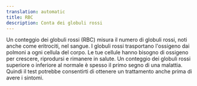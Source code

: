 ```yaml
---
translation: automatic
title: RBC
description: Conta dei globuli rossi
---
```


Un conteggio dei globuli rossi (RBC) misura il numero di globuli rossi, noti anche come eritrociti, nel sangue. I globuli rossi trasportano l'ossigeno dai polmoni a ogni cellula del corpo. Le tue cellule hanno bisogno di ossigeno per crescere, riprodursi e rimanere in salute. Un conteggio dei globuli rossi superiore o inferiore al normale è spesso il primo segno di una malattia. Quindi il test potrebbe consentirti di ottenere un trattamento anche prima di avere i sintomi.

